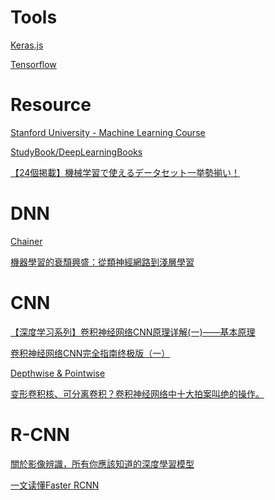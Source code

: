 
Tools
======

[Keras.js](https://transcranial.github.io/keras-js/#/mnist-cnn)

[Tensorflow](http://playground.tensorflow.org/)



Resource
==========

[Stanford University - Machine Learning Course](https://www.coursera.org/learn/machine-learning)

[StudyBook/DeepLearningBooks](https://github.com/changwookjun/StudyBook/tree/master/DeepLearningBooks)

[【24個掲載】機械学習で使えるデータセット一挙勢揃い！](https://www.codexa.net/ml-dataset-list/)


DNN
======

[Chainer](https://tutorials.chainer.org/ja/)

[機器學習的衰頹興盛：從類神經網路到淺層學習](https://www.stockfeel.com.tw/%E6%A9%9F%E5%99%A8%E5%AD%B8%E7%BF%92%E7%9A%84%E8%A1%B0%E9%A0%B9%E8%88%88%E7%9B%9B%EF%BC%9A%E5%BE%9E%E9%A1%9E%E7%A5%9E%E7%B6%93%E7%B6%B2%E8%B7%AF%E5%88%B0%E6%B7%BA%E5%B1%A4%E5%AD%B8%E7%BF%92/)



CNN
======

[【深度学习系列】卷积神经网络CNN原理详解(一)——基本原理](https://www.cnblogs.com/charlotte77/p/7759802.html)

[卷积神经网络CNN完全指南终极版（一）](https://zhuanlan.zhihu.com/p/27908027)

[Depthwise & Pointwise](https://blog.csdn.net/tintinetmilou/article/details/81607721)

[变形卷积核、可分离卷积？卷积神经网络中十大拍案叫绝的操作。](https://zhuanlan.zhihu.com/p/28749411)



R-CNN
======

[關於影像辨識，所有你應該知道的深度學習模型](https://medium.com/cubo-ai/%E7%89%A9%E9%AB%94%E5%81%B5%E6%B8%AC-object-detection-740096ec4540)

[一文读懂Faster RCNN](https://zhuanlan.zhihu.com/p/31426458)
